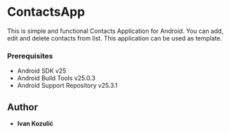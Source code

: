 # ContactsApp

This is simple and functional Contacts Application for Android. You can add, edit and delete contacts from list. This application can be used as template.

### Prerequisites

* Android SDK v25
* Android Build Tools v25.0.3
* Android Support Repository v25.3.1

## Author

* **Ivan Kozulić**
